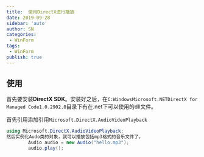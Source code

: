 ```yaml
---
title:  使用DirectX进行播放
date: 2019-09-28
sidebar: 'auto'
author: SN
categories: 
 - WinForm
tags:
 - WinForm
publish: true
---
```


## 使用

首先要安装**DirectX SDK**。安装好之后，在`C:WindowsMicrosoft.NETDirectX for Managed Code1.0.2902.0`目录下有在.net下可以使用的dll文件。


首先引用添加引用`Microsoft.DirectX.AudioVideoPlayback`

```csharp
using Microsoft.DirectX.AudioVideoPlayback; 
然后实例化Audo类的对象，就可以播放包括mp3格式的音乐文件了。
        Audio audio = new Audio("hello.mp3");
        audio.play();
```